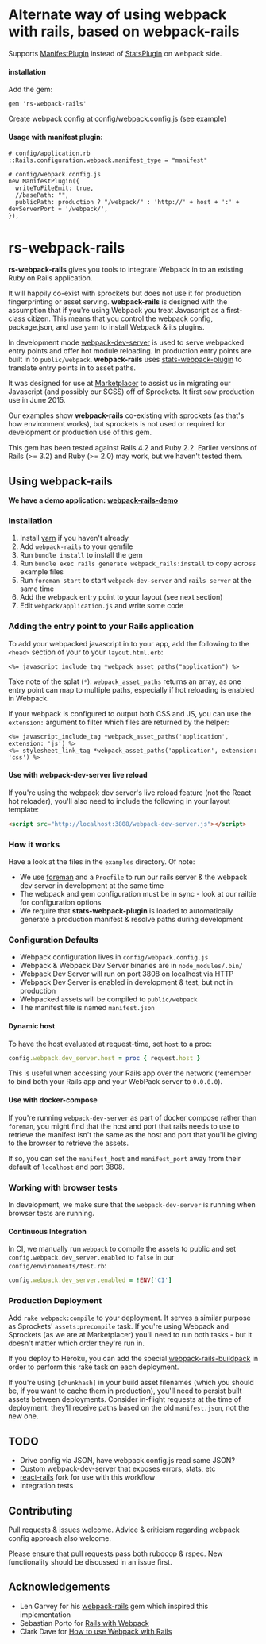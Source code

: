 # Alternate way of using webpack with rails, based on webpack-rails

Supports [ManifestPlugin](https://github.com/danethurber/webpack-manifest-plugin) instead of [StatsPlugin](https://github.com/unindented/stats-webpack-plugin) on webpack side.

#### installation

Add the gem:

```
gem 'rs-webpack-rails'
```

Create webpack config at config/webpack.config.js (see example)


#### Usage with manifest plugin:

```
# config/application.rb
::Rails.configuration.webpack.manifest_type = "manifest"

# config/webpack.config.js
new ManifestPlugin({
  writeToFileEmit: true,
  //basePath: "",
  publicPath: production ? "/webpack/" : 'http://' + host + ':' + devServerPort + '/webpack/',
}),
```

# rs-webpack-rails

**rs-webpack-rails** gives you tools to integrate Webpack in to an existing Ruby on Rails application.

It will happily co-exist with sprockets but does not use it for production fingerprinting or asset serving. **webpack-rails** is designed with the assumption that if you're using Webpack you treat Javascript as a first-class citizen. This means that you control the webpack config, package.json, and use yarn to install Webpack & its plugins.

In development mode [webpack-dev-server](http://webpack.github.io/docs/webpack-dev-server.html) is used to serve webpacked entry points and offer hot module reloading. In production entry points are built in to `public/webpack`. **webpack-rails** uses [stats-webpack-plugin](https://www.npmjs.com/package/stats-webpack-plugin) to translate entry points in to asset paths.

It was designed for use at [Marketplacer](http://www.marketplacer.com) to assist us in migrating our Javascript (and possibly our SCSS) off of Sprockets. It first saw production use in June 2015.

Our examples show **webpack-rails** co-existing with sprockets (as that's how environment works), but sprockets is not used or required for development or production use of this gem.

This gem has been tested against Rails 4.2 and Ruby 2.2. Earlier versions of Rails (>= 3.2) and Ruby (>= 2.0) may work, but we haven't tested them.

## Using webpack-rails

**We have a demo application: [webpack-rails-demo](https://github.com/mipearson/webpack-rails-demo)**

### Installation

  1. Install [yarn](https://yarnpkg.com/en/docs/install) if you haven't already
  1. Add `webpack-rails` to your gemfile
  1. Run `bundle install` to install the gem
  1. Run `bundle exec rails generate webpack_rails:install` to copy across example files
  1. Run `foreman start` to start `webpack-dev-server` and `rails server` at the same time
  1. Add the webpack entry point to your layout (see next section)
  1. Edit `webpack/application.js` and write some code


### Adding the entry point to your Rails application

To add your webpacked javascript in to your app, add the following to the `<head>` section of your to your `layout.html.erb`:

```erb
<%= javascript_include_tag *webpack_asset_paths("application") %>
```

Take note of the splat (`*`): `webpack_asset_paths` returns an array, as one entry point can map to multiple paths, especially if hot reloading is enabled in Webpack.

If your webpack is configured to output both CSS and JS, you can use the `extension:` argument to filter which files are returned by the helper:

```erb
<%= javascript_include_tag *webpack_asset_paths('application', extension: 'js') %>
<%= stylesheet_link_tag *webpack_asset_paths('application', extension: 'css') %>
```

#### Use with webpack-dev-server live reload

If you're using the webpack dev server's live reload feature (not the React hot reloader), you'll also need to include the following in your layout template:

``` html
<script src="http://localhost:3808/webpack-dev-server.js"></script>
```

### How it works

Have a look at the files in the `examples` directory. Of note:

  * We use [foreman](https://github.com/ddollar/foreman) and a `Procfile` to run our rails server & the webpack dev server in development at the same time
  * The webpack and gem configuration must be in sync - look at our railtie for configuration options
  * We require that **stats-webpack-plugin** is loaded to automatically generate a production manifest & resolve paths during development

### Configuration Defaults

  * Webpack configuration lives in `config/webpack.config.js`
  * Webpack & Webpack Dev Server binaries are in `node_modules/.bin/`
  * Webpack Dev Server will run on port 3808 on localhost via HTTP
  * Webpack Dev Server is enabled in development & test, but not in production
  * Webpacked assets will be compiled to `public/webpack`
  * The manifest file is named `manifest.json`

#### Dynamic host

To have the host evaluated at request-time, set `host` to a proc:

```ruby
config.webpack.dev_server.host = proc { request.host }
```

This is useful when accessing your Rails app over the network (remember to bind both your Rails app and your WebPack server to `0.0.0.0`).

#### Use with docker-compose

If you're running `webpack-dev-server` as part of docker compose rather than `foreman`, you might find that the host and port that rails needs to use to retrieve the manifest isn't the same as the host and port that you'll be giving to the browser to retrieve the assets.

If so, you can set the `manifest_host` and `manifest_port` away from their default of `localhost` and port 3808.

### Working with browser tests

In development, we make sure that the `webpack-dev-server` is running when browser tests are running.

#### Continuous Integration

In CI, we manually run `webpack` to compile the assets to public and set `config.webpack.dev_server.enabled` to `false` in our `config/environments/test.rb`:

``` ruby
config.webpack.dev_server.enabled = !ENV['CI']
```

### Production Deployment

Add `rake webpack:compile` to your deployment. It serves a similar purpose as Sprockets' `assets:precompile` task. If you're using Webpack and Sprockets (as we are at Marketplacer) you'll need to run both tasks - but it doesn't matter which order they're run in.

If you deploy to Heroku, you can add the special
[webpack-rails-buildpack](https://github.com/febeling/webpack-rails-buildpack)
in order to perform this rake task on each deployment.

If you're using `[chunkhash]` in your build asset filenames (which you should be, if you want to cache them in production), you'll need to persist built assets between deployments. Consider in-flight requests at the time of deployment: they'll receive paths based on the old `manifest.json`, not the new one.

## TODO

* Drive config via JSON, have webpack.config.js read same JSON?
* Custom webpack-dev-server that exposes errors, stats, etc
* [react-rails](https://github.com/reactjs/react-rails) fork for use with this workflow
* Integration tests

## Contributing

Pull requests & issues welcome. Advice & criticism regarding webpack config approach also welcome.

Please ensure that pull requests pass both rubocop & rspec. New functionality should be discussed in an issue first.

## Acknowledgements

* Len Garvey for his [webpack-rails](https://github.com/lengarvey/webpack-rails) gem which inspired this implementation
* Sebastian Porto for [Rails with Webpack](https://reinteractive.net/posts/213-rails-with-webpack-why-and-how)
* Clark Dave for [How to use Webpack with Rails](http://clarkdave.net/2015/01/how-to-use-webpack-with-rails/)
